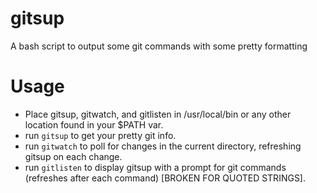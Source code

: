 # gitsup
A bash script to output some git commands with some pretty formatting

# Usage
- Place gitsup, gitwatch, and gitlisten in /usr/local/bin or any other location found in your $PATH var.
- run `gitsup` to get your pretty git info.
- run `gitwatch` to poll for changes in the current directory, refreshing gitsup on each change.
- run `gitlisten` to display gitsup with a prompt for git commands (refreshes after each command) [BROKEN FOR QUOTED STRINGS].
